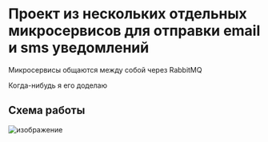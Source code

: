 # Проект из нескольких отдельных микросервисов для отправки email и sms уведомлений

Микросервисы общаются между собой через RabbitMQ

Когда-нибудь я его доделаю

## Схема работы

![изображение](https://user-images.githubusercontent.com/32772919/126397633-c7570778-95c5-4770-a38d-4a668cfa5c7b.png)
